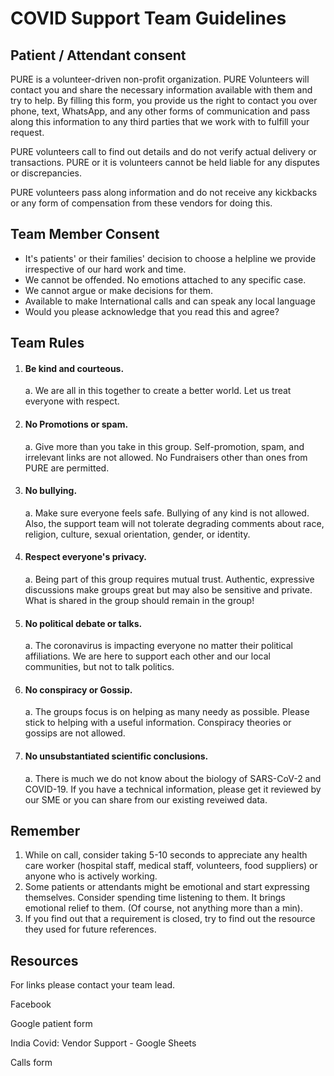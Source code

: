 # COVID Support Team Guidelines

## Patient / Attendant consent

PURE is a volunteer-driven non-profit organization. PURE Volunteers will contact you and share the necessary information available with them and try to help. By filling this form, you provide us the right to contact you over phone, text, WhatsApp, and any other forms of communication and pass along this information to any third parties that we work with to fulfill your request.

PURE volunteers call to find out details and do not verify actual delivery or transactions. PURE or it is volunteers cannot be held liable for any disputes or discrepancies. 

PURE volunteers pass along information and do not receive any kickbacks or any form of compensation from these vendors for doing this.

## Team Member Consent

- It's patients' or their families' decision to choose a helpline we provide irrespective of our hard work and time.
- We cannot be offended. No emotions attached to any specific case.
- We cannot argue or make decisions for them. 
- Available to make International calls and can speak any local language
- Would you please acknowledge that you read this and agree? 

## Team Rules 

1.	#### Be kind and courteous.
    a.	We are all in this together to create a better world. Let us treat everyone with respect.
2.	#### No Promotions or spam.
    a.	Give more than you take in this group. Self-promotion, spam, and irrelevant links are not allowed. No Fundraisers other than ones from PURE are permitted.
3.	#### No bullying.
    a.	Make sure everyone feels safe. Bullying of any kind is not allowed. Also, the support team will not tolerate degrading comments about race, religion, culture, sexual orientation, gender, or identity.
4.	#### Respect everyone's privacy.
    a.	Being part of this group requires mutual trust. Authentic, expressive discussions make groups great but may also be sensitive and private. What is shared in the group should remain in the group!
5.	#### No political debate or talks.
    a.	The coronavirus is impacting everyone no matter their political affiliations. We are here to support each other and our local communities, but not to talk politics.
6.	#### No conspiracy or Gossip.
    a.	The groups focus is on helping as many needy as possible. Please stick to helping with a useful information. Conspiracy theories or gossips are not allowed.
7.	#### No unsubstantiated scientific conclusions.
    a.	There is much we do not know about the biology of SARS-CoV-2 and COVID-19. If you have a technical information, please get it reviewed by our SME or you can share from our existing reveiwed data.

## Remember
1. While on call, consider taking 5-10 seconds to appreciate any health care worker (hospital staff, medical staff, volunteers, food suppliers) or anyone who is actively working. 
2. Some patients or attendants might be emotional and start expressing themselves. Consider spending time listening to them. It brings emotional relief to them. (Of course, not anything more than a min).
3. If you find out that a requirement is closed, try to find out the resource they used for future references.

## Resources 

For links please contact your team lead.

Facebook

Google patient form

India Covid: Vendor Support - Google Sheets

Calls form


